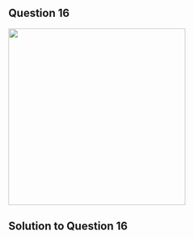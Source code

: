 ## Question 16
<img src = "https://github.com/user-attachments/assets/a97affb1-40cf-490e-b44c-05c8523c929d" width = "350">

## Solution to Question 16
